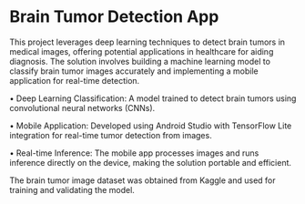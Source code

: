 # Brain Tumor Detection App

This project leverages deep learning techniques to detect brain tumors in medical images, offering potential applications in healthcare for aiding diagnosis. The solution involves building a machine learning model to classify brain tumor images accurately and implementing a mobile application for real-time detection.

• Deep Learning Classification: A model trained to detect brain tumors using convolutional neural networks (CNNs).

• Mobile Application: Developed using Android Studio with TensorFlow Lite integration for real-time tumor detection from images.

• Real-time Inference: The mobile app processes images and runs inference directly on the device, making the solution portable and efficient.

The brain tumor image dataset was obtained from Kaggle and used for training and validating the model.
